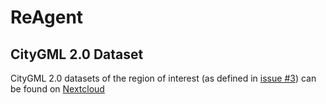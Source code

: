 # ReAgent

## CityGML 2.0 Dataset
CityGML 2.0 datasets of the region of interest (as defined in [issue #3](https://github.com/VCityTeam/UD_ReAgent_ABM/issues/3)) can be found on [Nextcloud](https://partage.liris.cnrs.fr/index.php/f/667073694)
